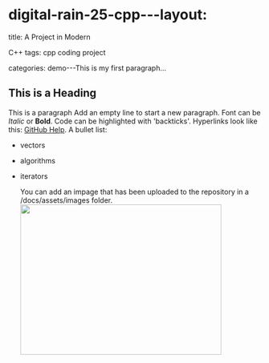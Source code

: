 # digital-rain-25-cpp---layout:

title: A Project in Modern 

C++ tags: cpp coding project

categories: demo---This is my first paragraph...

## This is a Heading
This is a paragraph
Add an empty line to start a new paragraph.
Font can be *Italic* or **Bold**.
Code can be highlighted with 'backticks'.
Hyperlinks look like this: [GitHub Help](https://help.github.com/).
A bullet list:
- vectors
- algorithms
- iterators

  You can add an impage that has been uploaded to the repository in a /docs/assets/images folder.<img src="https://raw.githubusercontent.com/G00406014/digital-rain-25-cpp/main/docs/assets/images/DigitalRainDev1.png" width="400" height="300">
